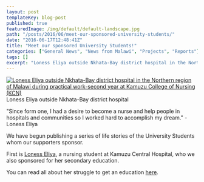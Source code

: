 ```yaml
---
layout: post
templateKey: blog-post
published: true
featuredImage: /img/default/default-landscape.jpg
path: "/posts/2016/06/meet-our-sponsored-university-students/"
date: "2016-06-17T12:48:41Z"
title: "Meet our sponsored University Students!"
categories: ["General News", "News from Malawi", "Projects", "Reports"]
tags: []
excerpt: "Loness Eliya outside Nkhata-Bay district hospital in the Northern region of Malawi during practical..."
---
```


[![Loness Eliya outside Nkhata-Bay district hospital in the Northern region of Malawi during practical work-second year at Kamuzu College of Nursing (KCN)](https://f000.backblazeb2.com/file/avm-wp-uploads/2016/06/Loness-Eliya-Nkhata-Bay-Hospital-1-300x169.jpg)](https://f000.backblazeb2.com/file/avm-wp-uploads/2016/06/Loness-Eliya-Nkhata-Bay-Hospital-1.jpg) Loness Eliya outside Nkhata-Bay district hospital

"Since form one, I had a desire to become a nurse and help people in hospitals and communities so I worked hard to accomplish my dream." - Loness Eliya

We have begun publishing a series of life stories of the University Students whom our supporters sponsor.

First is [Loness Eliya](https://www.africanvision.org.uk/projects/university-scholarships/loness-eliya-story-of-a-sponsored-university-student/), a nursing student at Kamuzu Central Hospital, who we also sponsored for her secondary education.

You can read all about her struggle to get an education [here](https://www.africanvision.org.uk/projects/university-scholarships/loness-eliya-story-of-a-sponsored-university-student/).
